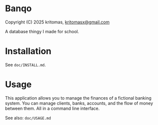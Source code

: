 # Banqo

Copyright (C) 2025 kritomas, kritomasx@gmail.com

A database thingy I made for school.

# Installation

See `doc/INSTALL.md`.

# Usage

This application allows you to manage the finances of a fictional banking system. You can manage clients, banks, accounts, and the flow of money between them. All in a command line interface.

See also: `doc/USAGE.md`
